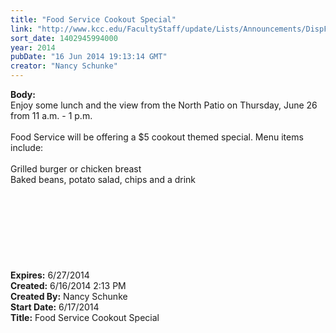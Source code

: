 ```yaml
---
title: "Food Service Cookout Special"
link: "http://www.kcc.edu/FacultyStaff/update/Lists/Announcements/DispForm.aspx?ID=1543"
sort_date: 1402945994000
year: 2014
pubDate: "16 Jun 2014 19:13:14 GMT"
creator: "Nancy Schunke"
---
```


<div><b>Body:</b> <div class="ExternalClass9B0E28375B554221A27F8C7980FA2F22">
<div>Enjoy some lunch and the view from the North Patio on Thursday, June 26 from 11 a.m. - 1 p.m.</div>
<div> </div>
<div>Food Service will be offering a $5 cookout themed special. Menu items include:</div>
<div> </div>
<div>Grilled burger or chicken breast</div>
<div>Baked beans, potato salad, chips and a drink</div>
<div> </div>
<div> </div>
<div> </div>
<div> </div>
<div> </div>
<div> </div>
<div> </div>
<div> </div></div></div>
<div><b>Expires:</b> 6/27/2014</div>
<div><b>Created:</b> 6/16/2014 2:13 PM</div>
<div><b>Created By:</b> Nancy Schunke</div>
<div><b>Start Date:</b> 6/17/2014</div>
<div><b>Title:</b> Food Service Cookout Special</div>
